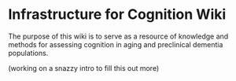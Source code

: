# Infrastructure for Cognition Wiki

The purpose of this wiki is to serve as a resource of knowledge and methods for assessing cognition in aging and preclinical dementia populations.

(working on a snazzy intro to fill this out more)
